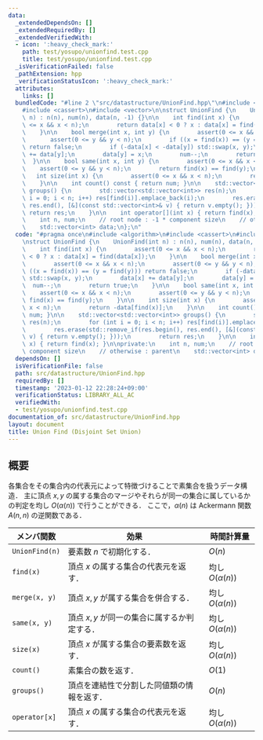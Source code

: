 ```yaml
---
data:
  _extendedDependsOn: []
  _extendedRequiredBy: []
  _extendedVerifiedWith:
  - icon: ':heavy_check_mark:'
    path: test/yosupo/unionfind.test.cpp
    title: test/yosupo/unionfind.test.cpp
  _isVerificationFailed: false
  _pathExtension: hpp
  _verificationStatusIcon: ':heavy_check_mark:'
  attributes:
    links: []
  bundledCode: "#line 2 \"src/datastructure/UnionFind.hpp\"\n#include <algorithm>\n\
    #include <cassert>\n#include <vector>\n\nstruct UnionFind {\n    UnionFind(int\
    \ n) : n(n), num(n), data(n, -1) {}\n\n    int find(int x) {\n        assert(0\
    \ <= x && x < n);\n        return data[x] < 0 ? x : data[x] = find(data[x]);\n\
    \    }\n\n    bool merge(int x, int y) {\n        assert(0 <= x && x < n);\n \
    \       assert(0 <= y && y < n);\n        if ((x = find(x)) == (y = find(y)))\
    \ return false;\n        if (-data[x] < -data[y]) std::swap(x, y);\n        data[x]\
    \ += data[y];\n        data[y] = x;\n        num--;\n        return true;\n  \
    \  }\n\n    bool same(int x, int y) {\n        assert(0 <= x && x < n);\n    \
    \    assert(0 <= y && y < n);\n        return find(x) == find(y);\n    }\n\n \
    \   int size(int x) {\n        assert(0 <= x && x < n);\n        return -data[find(x)];\n\
    \    }\n\n    int count() const { return num; }\n\n    std::vector<std::vector<int>>\
    \ groups() {\n        std::vector<std::vector<int>> res(n);\n        for (int\
    \ i = 0; i < n; i++) res[find(i)].emplace_back(i);\n        res.erase(std::remove_if(res.begin(),\
    \ res.end(), [&](const std::vector<int>& v) { return v.empty(); }));\n       \
    \ return res;\n    }\n\n    int operator[](int x) { return find(x); }\n\nprivate:\n\
    \    int n, num;\n    // root node : -1 * component size\n    // otherwise : parent\n\
    \    std::vector<int> data;\n};\n"
  code: "#pragma once\n#include <algorithm>\n#include <cassert>\n#include <vector>\n\
    \nstruct UnionFind {\n    UnionFind(int n) : n(n), num(n), data(n, -1) {}\n\n\
    \    int find(int x) {\n        assert(0 <= x && x < n);\n        return data[x]\
    \ < 0 ? x : data[x] = find(data[x]);\n    }\n\n    bool merge(int x, int y) {\n\
    \        assert(0 <= x && x < n);\n        assert(0 <= y && y < n);\n        if\
    \ ((x = find(x)) == (y = find(y))) return false;\n        if (-data[x] < -data[y])\
    \ std::swap(x, y);\n        data[x] += data[y];\n        data[y] = x;\n      \
    \  num--;\n        return true;\n    }\n\n    bool same(int x, int y) {\n    \
    \    assert(0 <= x && x < n);\n        assert(0 <= y && y < n);\n        return\
    \ find(x) == find(y);\n    }\n\n    int size(int x) {\n        assert(0 <= x &&\
    \ x < n);\n        return -data[find(x)];\n    }\n\n    int count() const { return\
    \ num; }\n\n    std::vector<std::vector<int>> groups() {\n        std::vector<std::vector<int>>\
    \ res(n);\n        for (int i = 0; i < n; i++) res[find(i)].emplace_back(i);\n\
    \        res.erase(std::remove_if(res.begin(), res.end(), [&](const std::vector<int>&\
    \ v) { return v.empty(); }));\n        return res;\n    }\n\n    int operator[](int\
    \ x) { return find(x); }\n\nprivate:\n    int n, num;\n    // root node : -1 *\
    \ component size\n    // otherwise : parent\n    std::vector<int> data;\n};\n"
  dependsOn: []
  isVerificationFile: false
  path: src/datastructure/UnionFind.hpp
  requiredBy: []
  timestamp: '2023-01-12 22:28:24+09:00'
  verificationStatus: LIBRARY_ALL_AC
  verifiedWith:
  - test/yosupo/unionfind.test.cpp
documentation_of: src/datastructure/UnionFind.hpp
layout: document
title: Union Find (Disjoint Set Union)
---
```


## 概要
各集合をその集合内の代表元によって特徴づけることで素集合を扱うデータ構造．
主に頂点 $x, y$ の属する集合のマージやそれらが同一の集合に属しているかの判定を均し $O(\alpha(n))$ で行うことができる．
ここで，$\alpha(n)$ は Ackermann 関数 $A(n, n)$ の逆関数である．

| メンバ関数     | 効果                                         | 時間計算量          |
| -------------- | -------------------------------------------- | ------------------- |
| `UnionFind(n)` | 要素数 $n$ で初期化する．                    | $O(n)$              |
| `find(x)`      | 頂点 $x$ の属する集合の代表元を返す．        | 均し $O(\alpha(n))$ |
| `merge(x, y)`  | 頂点 $x, y$ が属する集合を併合する．         | 均し $O(\alpha(n))$ |
| `same(x, y)`   | 頂点 $x, y$ が同一の集合に属するか判定する． | 均し $O(\alpha(n))$ |
| `size(x)`      | 頂点 $x$ が属する集合の要素数を返す．        | 均し $O(\alpha(n))$ |
| `count()`      | 素集合の数を返す．                           | $O(1)$              |
| `groups()`     | 頂点を連結性で分割した同値類の情報を返す．   | $O(n)$              |
| `operator[x]`  | 頂点 $x$ の属する集合の代表元を返す．        | 均し $O(\alpha(n))$ |
